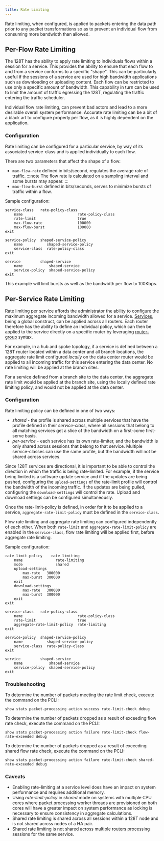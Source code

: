 ```yaml
---
title: Rate Limiting
---
```


Rate limiting, when configured, is applied to packets entering the data path prior to any packet transformations so as to prevent an individual flow from consuming more bandwidth than allowed.

## Per-Flow Rate Limiting

The 128T has the ability to apply rate limiting to individuals flows within a session for a service. This provides the ability to ensure that each flow to and from a service conforms to a specific "shape".  This can be particularly useful if the sessions of a service are used for high bandwidth applications such as downloading or uploading content.  Each flow can be restricted to use only a specific amount of bandwidth. This capability in turn can be used to limit the amount of traffic egressing the 128T, regulating the traffic entering the traffic scheduler.

Individual flow rate limiting, can prevent bad actors and lead to a more desirable overall system performance. Accurate rate limiting can be a bit of a black art to configure properly per flow, as it is highly dependent on the application.

### Configuration

Rate limiting can be configured for a particular service, by way of its associated service-class and is applied individually to each flow.

There are two parameters that affect the shape of a flow:
* `max-flow-rate` defined in bits/second, regulates the average rate of traffic.
  :::note
  The flow rate is calculated on a sampling interval and some bursts may appear.
  :::
* `max-flow-burst` defined in bits/seconds, serves to minimize bursts of traffic within a flow.

Sample configuration:

```
service-class   rate-policy-class
    name                         rate-policy-class
    rate-limit                   true
    max-flow-rate                100000
    max-flow-burst               100000
exit

service-policy  shaped-service-policy
    name           shaped-service-policy
    service-class  rate-policy-class
exit

service         shaped-service
    name            shaped-service
    service-policy  shaped-service-policy
exit
```

This example will limit bursts as well as the bandwidth per flow to 100Kbps.

## Per-Service Rate Limiting

Rate limiting per service affords the administrator the ability to configure the maximum aggregate incoming bandwidth allowed for a service. [Services](concepts_glossary.md#services), being a global construct, can be applied across all routers. Each router therefore has the ability to define an individual policy, which can then be applied to the service directly on a specific router by leveraging [router-group](bcp_service_and_service_policy_design.md#routerrouter-group-based-services) syntax.

For example, in a hub and spoke topology, if a service is defined between a 128T router located within a data center and all branch locations, the aggregate rate limit configured _locally_ on the data center router would be applied to all incoming traffic for this service entering the data center. No rate limiting will be applied at the branch sites.

For a service defined from a branch site to the data center, the aggregate rate limit would be applied at the branch site, using the locally defined rate limiting policy, and would not be applied at the data center.

### Configuration

Rate limiting policy can be defined in one of two ways:

* _shared_ - the profile is shared across multiple services that have the profile defined in their _service-class_, where all sessions that belong to all matching services get a slice of the bandwidth on a first-come first-serve basis.
* _per-service_ - each service has its own rate-limiter, and the bandwidth is only shared across sessions that belong to that service. Multiple service-classes can use the same profile, but the bandwidth will not be shared across services.

Since 128T services are directional, it is important to be able to control the direction in which the traffic is being rate-limited. For example, if the service being limited is a software update service and if the updates are being pushed, configuring the `upload-settings` of the rate-limit profile will control the bandwidth of the incoming traffic. If the updates are being pulled, configuring the `download-settings` will control the rate. Upload and download settings can be configured simultaneously.

Once the rate-limit-policy is defined, in order for it to be applied to a service, `aggregate-rate-limit-policy` must be defined in the `service-class`.

Flow rate limiting and aggregate rate limiting can configured independently of each other. When both `rate-limit` and `aggregate-rate-limit-policy` are enabled in the `service-class`, flow rate limiting will be applied first, before aggregate rate limiting.

Sample configuration:

```
rate-limit-policy    rate-limiting
    name               rate-limiting
    mode               shared
    upload-settings
        max-rate   300000
        max-burst  300000
    exit
    download-settings
        max-rate   300000
        max-burst  300000
    exit
exit

service-class   rate-policy-class
    name                         rate-policy-class
    rate-limit                   true
    aggregate-rate-limit-policy  rate-limiting
exit

service-policy  shaped-service-policy
    name           shaped-service-policy
    service-class  rate-policy-class
exit

service         shaped-service
    name            shaped-service
    service-policy  shaped-service-policy
exit

```

### Troubleshooting

To determine the number of packets meeting the rate limit check, execute the command on the PCLI:
```
show stats packet-processing action success rate-limit-check debug
```

To determine the number of packets dropped as a result of exceeding flow rate check, execute the command on the PCLI:
```
show stats packet-processing action failure rate-limit-check flow-rate-exceeded debug
```

To determine the number of packets dropped as a result of exceeding shared flow rate check, execute the command on the PCLI:
```
show stats packet-processing action failure rate-limit-check shared-rate-exceeded debug
```

### Caveats

* Enabling rate-limiting at a service level does have an impact on system performance and requires additional memory.
* Using _rate-limit-policy_ in _shared_ mode on systems with multiple CPU cores where packet processing worker threads are provisioned on both cores will have a greater impact on system performance as locking is necessary to ensure consistency in aggregate calculations.
* Shared rate limiting is shared across all sessions within a 128T node and is not shared across nodes of a HA pair.
* Shared rate limiting is not shared across multiple routers processing sessions for the same service.
